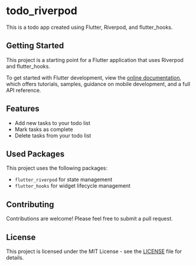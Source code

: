 # todo_riverpod

This is a todo app created using Flutter, Riverpod, and flutter_hooks.

## Getting Started

This project is a starting point for a Flutter application that uses Riverpod and flutter_hooks.

To get started with Flutter development, view the [online documentation](https://docs.flutter.dev/), which offers tutorials, samples, guidance on mobile development, and a full API reference.

## Features

- Add new tasks to your todo list
- Mark tasks as complete
- Delete tasks from your todo list

## Used Packages

This project uses the following packages:

- `flutter_riverpod` for state management
- `flutter_hooks` for widget lifecycle management

## Contributing

Contributions are welcome! Please feel free to submit a pull request.

## License

This project is licensed under the MIT License - see the [LICENSE](LICENSE) file for details.